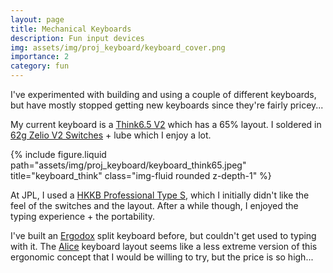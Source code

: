 ```yaml
---
layout: page
title: Mechanical Keyboards
description: Fun input devices
img: assets/img/proj_keyboard/keyboard_cover.png
importance: 2
category: fun
---
```


I've experimented with building and using a couple of different keyboards, but have mostly stopped getting new keyboards since they're fairly pricey...

My current keyboard is a [Think6.5 V2](https://graystudio.club/products/gb-think6-5-v2) which has a 65% layout. I soldered in [62g Zelio V2 Switches](https://zealpc.net/products/zealio?variant=6502846147) + lube which I enjoy a lot.

<div class="row">
    <div class="col-sm mt-3 mt-md-0">
        {% include figure.liquid path="assets/img/proj_keyboard/keyboard_think65.jpeg" title="keyboard_think" class="img-fluid rounded z-depth-1" %}
    </div>
</div>

At JPL, I used a [HKKB Professional Type S](https://hhkeyboard.us/hhkb/pro-hybrid-type-s), which I initially didn't like the feel of the switches and the layout. After a while though, I enjoyed the typing experience + the portability.

I've built an [Ergodox](https://www.ergodox.io/https://www.ergodox.io/) split keyboard before, but couldn't get used to typing with it. The [Alice](https://www.lightningkeyboards.com/work-pt4/tgr-alice) keyboard layout seems like a less extreme version of this ergonomic concept that I would be willing to try, but the price is so high...